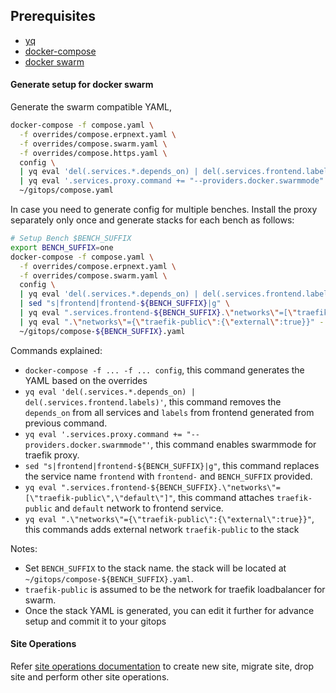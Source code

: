 ## Prerequisites

- [yq](https://mikefarah.gitbook.io/yq)
- [docker-compose](https://docs.docker.com/compose/)
- [docker swarm](https://docs.docker.com/engine/swarm/)

#### Generate setup for docker swarm

Generate the swarm compatible YAML,

```bash
docker-compose -f compose.yaml \
  -f overrides/compose.erpnext.yaml \
  -f overrides/compose.swarm.yaml \
  -f overrides/compose.https.yaml \
  config \
  | yq eval 'del(.services.*.depends_on) | del(.services.frontend.labels)' - \
  | yq eval '.services.proxy.command += "--providers.docker.swarmmode"' - > \
  ~/gitops/compose.yaml
```

In case you need to generate config for multiple benches. Install the proxy separately only once and generate stacks for each bench as follows:

```bash
# Setup Bench $BENCH_SUFFIX
export BENCH_SUFFIX=one
docker-compose -f compose.yaml \
  -f overrides/compose.erpnext.yaml \
  -f overrides/compose.swarm.yaml \
  config \
  | yq eval 'del(.services.*.depends_on) | del(.services.frontend.labels)' - \
  | sed "s|frontend|frontend-${BENCH_SUFFIX}|g" \
  | yq eval ".services.frontend-${BENCH_SUFFIX}.\"networks\"=[\"traefik-public\",\"default\"]" - \
  | yq eval ".\"networks\"={\"traefik-public\":{\"external\":true}}" - > \
  ~/gitops/compose-${BENCH_SUFFIX}.yaml
```

Commands explained:

- `docker-compose -f ... -f ... config`, this command generates the YAML based on the overrides
- `yq eval 'del(.services.*.depends_on) | del(.services.frontend.labels)'`, this command removes the `depends_on` from all services and `labels` from frontend generated from previous command.
- `yq eval '.services.proxy.command += "--providers.docker.swarmmode"'`, this command enables swarmmode for traefik proxy.
- `sed "s|frontend|frontend-${BENCH_SUFFIX}|g"`, this command replaces the service name `frontend` with `frontend-` and `BENCH_SUFFIX` provided.
- `yq eval ".services.frontend-${BENCH_SUFFIX}.\"networks\"=[\"traefik-public\",\"default\"]"`, this command attaches `traefik-public` and `default` network to frontend service.
- `yq eval ".\"networks\"={\"traefik-public\":{\"external\":true}}"`, this commands adds external network `traefik-public` to the stack

Notes:

- Set `BENCH_SUFFIX` to the stack name. the stack will be located at `~/gitops/compose-${BENCH_SUFFIX}.yaml`.
- `traefik-public` is assumed to be the network for traefik loadbalancer for swarm.
- Once the stack YAML is generated, you can edit it further for advance setup and commit it to your gitops

#### Site Operations

Refer [site operations documentation](./site-operations) to create new site, migrate site, drop site and perform other site operations.
